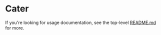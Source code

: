 # Cater

If you're looking for usage documentation, see the top-level [README.md](https://github.com/clashbit/cater) for more.
